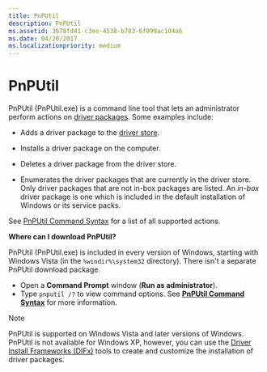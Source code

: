 ```yaml
---
title: PnPUtil
description: PnPUtil
ms.assetid: 3678fd41-c3ee-4538-b783-6f099ac104a6
ms.date: 04/20/2017
ms.localizationpriority: medium
---
```


# PnPUtil

PnPUtil (PnPUtil.exe) is a command line tool that lets an administrator perform actions on [driver packages](../install/driver-packages.md).  Some examples include:

-   Adds a driver package to the [driver store](../install/driver-store.md).

-   Installs a driver package on the computer.

-   Deletes a driver package from the driver store.

-   Enumerates the driver packages that are currently in the driver store. Only driver packages that are not in-box packages are listed. An *in-box* driver package is one which is included in the default installation of Windows or its service packs.

See [PnPUtil Command Syntax](pnputil-command-syntax.md) for a list of all supported actions.

**Where can I download PnPUtil?**

PnPUtil (PnPUtil.exe) is included in every version of Windows, starting with Windows Vista (in the `%windir%\system32` directory). There isn't a separate PnPUtil download package.

- Open a **Command Prompt** window (**Run as administrator**).
- Type `pnputil /?` to view command options. See [**PnPUtil Command Syntax**](pnputil-command-syntax.md) for more information.

> [!NOTE]
> PnPUtil is supported on Windows Vista and later versions of Windows. PnPUtil is not available for Windows XP, however, you can use the [Driver Install Frameworks (DIFx)](https://docs.microsoft.com/windows-hardware/drivers/install/difx-guidelines) tools to create and customize the installation of driver packages.
